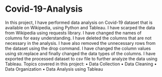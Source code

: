 # Covid-19-Analysis

In this project, I have performed data analysis on Covid-19 dataset that is available on Wikipedia, using Python and Tableau. I have scarped the data from Wikipedia using requests library. I have changed the names of columns for easy understanding. I have deleted the columns that are not necessary in the analysis. I have also removed the unnecessary rows from the dataset using the drop command. I have changed the column values using str.replace and finally changed the data types of the columns. I have exported the processed dataset to csv file to further analyze the data using Tableau.
Topics covered in this project:
•	Data Collection
•	Data Cleaning
•	Data Organization
•	Data Analysis using Tableau
